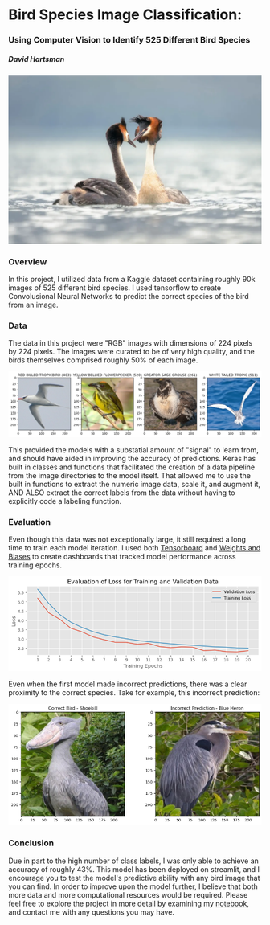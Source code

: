 # Bird Species Image Classification:
### Using Computer Vision to Identify 525 Different Bird Species
##### David Hartsman

![The majestic Puteketeke, New Zealand's "Bird of the Century"](./files/puteketeke.png)

### Overview
In this project, I utilized data from a Kaggle dataset containing roughly 90k images of 525 different bird species. I used tensorflow to create Convolusional Neural Networks to predict the correct species of the bird from an image. 

### Data
The data in this project were "RGB" images with dimensions of 224 pixels by 224 pixels. The images were curated to be of very high quality, and the birds themselves comprised roughly 50% of each image. 

![Example of Birds from the Data](./files/example_birds.jpg)

This provided the models with a substatial amount of "signal" to learn from, and should have aided in improving the accuracy of predictions. Keras has built in classes and functions that facilitated the creation of a data pipeline from the image directories to the model itself. That allowed me to use the built in functions to extract the numeric image data, scale it, and augment it, AND ALSO extract the correct labels from the data without having to explicitly code a labeling function. 

### Evaluation
Even though this data was not exceptionally large, it still required a long time to train each model iteration. I used both [Tensorboard](https://www.tensorflow.org/tensorboard) and [Weights and Biases](https://wandb.ai/site) to create dashboards that tracked model performance across training epochs. 

![Training Metrics from the First Model](./files/model_metrics.png)

Even when the first model made incorrect predictions, there was a clear proximity to the correct species. Take for example, this incorrect prediction:

![Mis-identified Bird Species](./files/incorrect_predictions.png)




### Conclusion
Due in part to the high number of class labels, I was only able to achieve an accuracy of roughly 43%. This model has been deployed on streamlit, and I encourage you to test the model's predictive ability with any bird image that you can find. In order to improve upon the model further, I believe that both more data and more computational resources would be required. Please feel free to explore the project in more detail by examining my [notebook](https://github.com/dvdhartsman/Bird_Species_Image_Classification/blob/main/Bird_Classification_1.ipynb), and contact me with any questions you may have.
